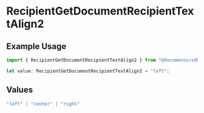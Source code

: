 # RecipientGetDocumentRecipientTextAlign2

## Example Usage

```typescript
import { RecipientGetDocumentRecipientTextAlign2 } from "@documenso/sdk-typescript/models/operations";

let value: RecipientGetDocumentRecipientTextAlign2 = "left";
```

## Values

```typescript
"left" | "center" | "right"
```